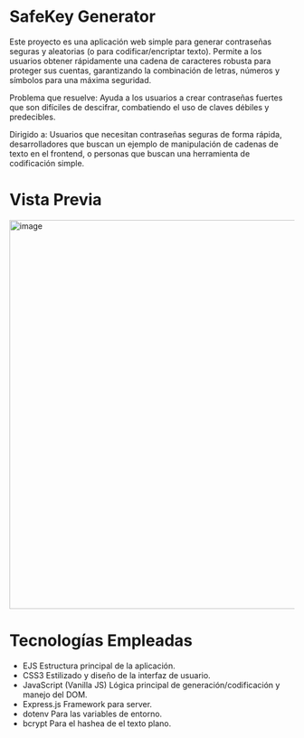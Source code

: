 ﻿# SafeKey Generator

Este proyecto es una aplicación web simple para generar contraseñas seguras y aleatorias (o para codificar/encriptar texto). Permite a los usuarios obtener rápidamente una cadena de caracteres robusta para proteger sus cuentas, garantizando la combinación de letras, números y símbolos para una máxima seguridad.

Problema que resuelve: Ayuda a los usuarios a crear contraseñas fuertes que son difíciles de descifrar, combatiendo el uso de claves débiles y predecibles.

Dirigido a: Usuarios que necesitan contraseñas seguras de forma rápida, desarrolladores que buscan un ejemplo de manipulación de cadenas de texto en el frontend, o personas que buscan una herramienta de codificación simple.

# Vista Previa
<img width="1356" height="688" alt="image" src="https://github.com/user-attachments/assets/5c2bf405-4486-49ec-9e4f-444187aa2f90" />

# Tecnologías Empleadas

* EJS	Estructura principal de la aplicación.
* CSS3	Estilizado y diseño de la interfaz de usuario.
* JavaScript (Vanilla JS)	Lógica principal de generación/codificación y manejo del DOM.
* Express.js Framework para server.
* dotenv Para las variables de entorno.
* bcrypt Para el hashea de el texto plano.




